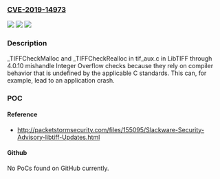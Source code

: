 ### [CVE-2019-14973](https://cve.mitre.org/cgi-bin/cvename.cgi?name=CVE-2019-14973)
![](https://img.shields.io/static/v1?label=Product&message=n%2Fa&color=blue)
![](https://img.shields.io/static/v1?label=Version&message=n%2Fa&color=blue)
![](https://img.shields.io/static/v1?label=Vulnerability&message=n%2Fa&color=brighgreen)

### Description

_TIFFCheckMalloc and _TIFFCheckRealloc in tif_aux.c in LibTIFF through 4.0.10 mishandle Integer Overflow checks because they rely on compiler behavior that is undefined by the applicable C standards. This can, for example, lead to an application crash.

### POC

#### Reference
- http://packetstormsecurity.com/files/155095/Slackware-Security-Advisory-libtiff-Updates.html

#### Github
No PoCs found on GitHub currently.

